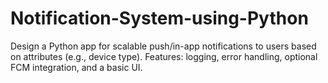 # Notification-System-using-Python
Design a Python app for scalable push/in-app notifications to users based on attributes (e.g., device type). Features: logging, error handling, optional FCM integration, and a basic UI.
